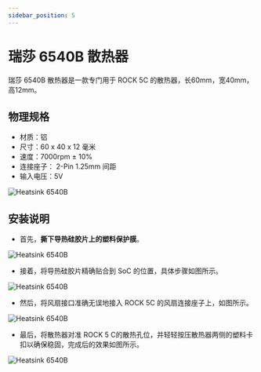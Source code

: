 ```yaml
---
sidebar_position: 5
---
```


# 瑞莎 6540B 散热器

瑞莎 6540B 散热器是一款专门用于 ROCK 5C 的散热器，长60mm，宽40mm，高12mm。

## 物理规格


- 材质：铝
- 尺寸：60 x 40 x 12 毫米
- 速度：7000rpm ± 10%
- 连接座子： 2-Pin 1.25mm 间距
- 输入电压：5V

![Heatsink 6540B](/img/accessories/heatsink-6540b-01.webp)

## 安装说明

- 首先，**撕下导热硅胶片上的塑料保护膜**。

![Heatsink 6540B](/img/accessories/heatsink-6540b-02.webp)

- 接着，将导热硅胶片精确贴合到 SoC 的位置，具体步骤如图所示。

![Heatsink 6540B](/img/accessories/heatsink-6540b-03.webp)

- 然后，将风扇接口准确无误地接入 ROCK 5C 的风扇连接座子上，如图所示。

![Heatsink 6540B](/img/accessories/heatsink-6540b-04.webp)

- 最后，将散热器对准 ROCK 5 C的散热孔位，并轻轻按压散热器两侧的塑料卡扣以确保稳固，完成后的效果如图所示。

![Heatsink 6540B](/img/accessories/heatsink-6540b-05.webp)
